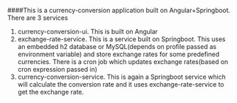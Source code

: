 ####This is a currency-conversion application built on Angular+Springboot.
There are 3 services
1) currency-conversion-ui. This is built on Angular
2) exchange-rate-service. This is a service built on Springboot. This uses an embedded h2 database or MySQL(depends on profile passed as environment variable) and store 
exchange rates for some predefined currencies. There is a cron job which updates exchange rates(based on cron expression passed in)
3) currency-conversion-service. This is again a Springboot service which will calculate the conversion rate and it uses 
exchange-rate-service to get the exchange rate.

